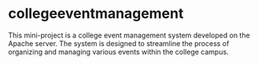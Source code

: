 # collegeeventmanagement
This mini-project is a college event management system developed on the Apache server. The system is designed to streamline the process of organizing and managing various events within the college campus.
